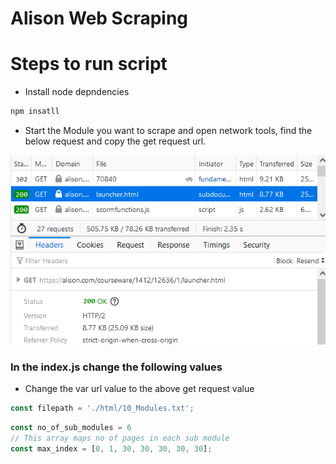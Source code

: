 # Alison Web Scraping

# Steps to run script

- Install node depndencies

```powershell
npm insatll
```

- Start the Module you want to scrape and open network tools, find the below request and copy the get request url.

![Screenshot](Screenshot.png)

### In the index.js change the following values

- Change the var url value to the above get request value

```jsx
const filepath = './html/10_Modules.txt';
```

```jsx
const no_of_sub_modules = 6
// This array maps no of pages in each sub module
const max_index = [0, 1, 30, 30, 30, 30, 30];
```